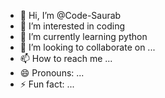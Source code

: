 - 👋 Hi, I’m @Code-Saurab
- 👀 I’m interested in coding
- 🌱 I’m currently learning python
- 💞️ I’m looking to collaborate on ...
- 📫 How to reach me ...
- 😄 Pronouns: ...
- ⚡ Fun fact: ...

<!---
Code-Saurab/Code-Saurab is a ✨ special ✨ repository because its `README.md` (this file) appears on your GitHub profile.
You can click the Preview link to take a look at your changes.
--->
